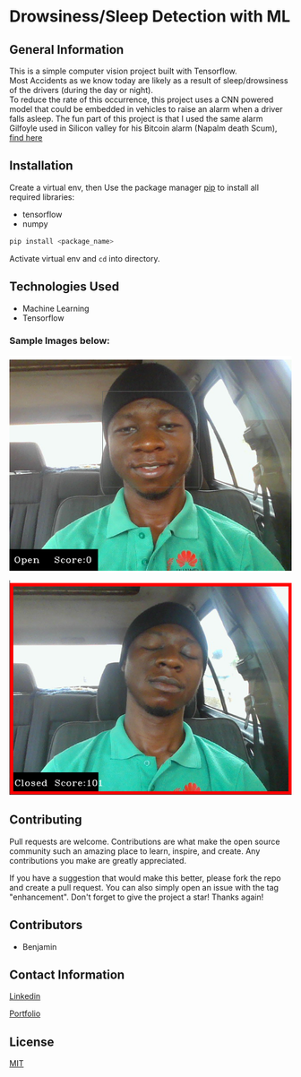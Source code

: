 # Drowsiness/Sleep Detection with ML

## General Information
This is a simple computer vision project built with Tensorflow.<br/>
Most Accidents as we know today are likely as a result of sleep/drowsiness of the
drivers (during the day or night).<br/>
To reduce the rate of this occurrence, this project uses a CNN powered model that could be embedded 
in vehicles to raise an alarm when a driver falls asleep. The fun part of this project is that
I used the same alarm Gilfoyle used in Silicon valley for his Bitcoin alarm (Napalm death Scum), 
[find here](m.youtube.com/watch?v=uS)

## Installation
Create a virtual env, then
Use the package manager [pip](https://pip.pypa.io/en/stable/) to install all required libraries:

- tensorflow
- numpy


```bash
pip install <package_name>
```

Activate virtual env and `cd` into directory.


## Technologies Used
- Machine Learning
- Tensorflow

### Sample Images below:


![](open.png)

![](closed.png)


## Contributing
Pull requests are welcome. Contributions are what make the open source community such an amazing place to learn, inspire, and create. Any contributions you make are greatly appreciated.

If you have a suggestion that would make this better, please fork the repo and create a pull request.
You can also simply open an issue with the tag "enhancement". Don't forget to give the project a star! Thanks again!



## Contributors
- Benjamin


## Contact Information
[Linkedin](https://www.linkedin.com/in/onyedikachi-benjamin-ogbonna-218404177/)

[Portfolio](http://benjaminogbonna.github.io/)

## License
[MIT](https://choosealicense.com/licenses/mit/)
